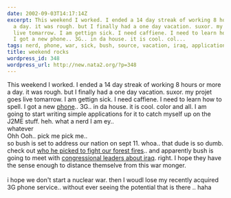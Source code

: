 ```yaml
---
date: 2002-09-03T14:17:14Z
excerpt: This weekend I worked. I ended a 14 day streak of working 8 hours or more
  a day. it was rough. but I finally had a one day vacation. suxor. my projet goes
  live tomarrow. I am gettign sick. I need caffiene. I need to learn how to spell.
  I got a new phone.. 3G.. in da house. it is cool. col...
tags: nerd, phone, war, sick, bush, source, vacation, iraq, applications
title: weekend rocks
wordpress_id: 348
wordpress_url: http://new.nata2.org/?p=348
---
```


This weekend I worked. I ended a 14 day streak of working 8 hours or more a day. it was rough. but I finally had a one day vacation. suxor. my projet goes live tomarrow. I am gettign sick. I need caffiene. I need to learn how to spell. I got a new <a href="http://www.samsungusa.com/cgi-bin/nabc/prod/hhcommerce/telecommunications/sph_a500_features.jsp">phone</a>.. 3G.. in da house. it is cool. color and all. I am going to start writing simple applications for it to catch myself up on the J2ME stuff. heh. what a nerd I am ey..<br/>
whatever<br/>
Ohh Ooh.. pick me pick me.. <br/>
so bush is set to address our nation on sept 11. whoa.. that dude is so dumb. check out <a href="http://archives.seattletimes.nwsource.com/cgi-bin/texis.cgi/web/vortex/display?slug=interior31&amp;date=20020831&amp;query=Ecosystem">who he picked to fight our forest fires</a>.. and apparently bush is going to meet with <a href="http://story.news.yahoo.com/news?tmpl=story&amp;u=/nm/20020903/ts_nm/iraq_usa_meeting_dc_4&amp;printer=1">congressional leaders about iraq</a>. right. I hope they have the sense enough to distance themselve from this war monger. <br/><br/>i hope we don't start a nuclear war. then I woudl lose my recently acquired 3G phone service.. without ever seeing the potential that is there .. haha
